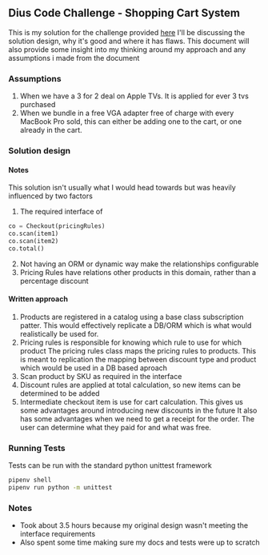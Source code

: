 ## Dius Code Challenge - Shopping Cart System

This is my solution for the challenge provided [here](https://github.com/DiUS/coding-tests/blob/master/dius_shopping.md)
I'll be discussing the solution design, why it's good and where it has flaws.
This document will also provide some insight into my thinking around my approach and any assumptions i made from the document

### Assumptions
1) When we have a 3 for 2 deal on Apple TVs. It is applied for ever 3 tvs purchased
2) When we bundle in a free VGA adapter free of charge with every MacBook Pro sold, this can either be adding one to the cart, or one already in the cart.



### Solution design

#### Notes
This solution isn't usually what I would head towards but was heavily influenced by two factors
1) The required interface of
```python
co = Checkout(pricingRules)
co.scan(item1)
co.scan(item2)
co.total()
```
2) Not having an ORM or dynamic way make the relationships configurable
3) Pricing Rules have relations other products in this domain, rather than a percentage discount

#### Written approach
1) Products are registered in a catalog using a base class subscription patter.
This would effectively replicate a DB/ORM which is what would realistically be used for.
2) Pricing rules is responsible for knowing which rule to use for which product
The pricing rules class maps the pricing rules to products.
This is meant to replication the mapping between discount type and product which would be used in a DB based aproach
3) Scan product by SKU as required in the interface
4) Discount rules are applied at total calculation, so new items can be determined to be added
5) Intermediate checkout item is use for cart calculation.
This gives us some advantages around introducing new discounts in the future
It also has some advantages when we need to get a receipt for the order. The user can determine what they paid for and what was free.



### Running Tests
Tests can be run with the standard python unittest framework

```bash
pipenv shell
pipenv run python -m unittest
```


### Notes
- Took about 3.5 hours because my original design wasn't meeting the interface requirements
- Also spent some time making sure my docs and tests were up to scratch
